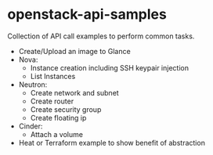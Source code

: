 # openstack-api-samples
Collection of API call examples to perform common tasks.

* Create/Upload an image to Glance
* Nova:
  * Instance creation including SSH keypair injection
  * List Instances
* Neutron: 
  * Create network and subnet
  * Create router
  * Create security group
  * Create floating ip
* Cinder:
  * Attach a volume 
* Heat or Terraform example to show benefit of abstraction
